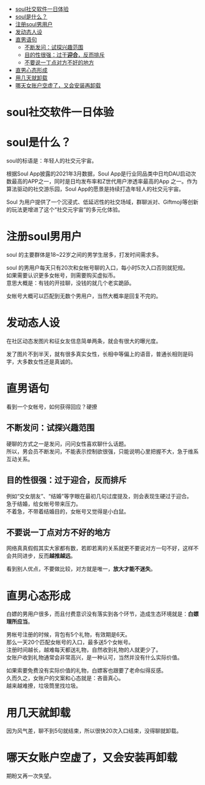 <!-- TOC -->

- [soul社交软件一日体验](#soul社交软件一日体验)
- [soul是什么？](#soul是什么)
- [注册soul男用户](#注册soul男用户)
- [发动态人设](#发动态人设)
- [直男语句](#直男语句)
  - [不断发问：试探兴趣范围](#不断发问试探兴趣范围)
  - [目的性很强：过于**迎合**，反而排斥](#目的性很强过于迎合反而排斥)
  - [不要说一丁点对方不好的地方](#不要说一丁点对方不好的地方)
- [直男心态形成](#直男心态形成)
- [用几天就卸载](#用几天就卸载)
- [哪天女账户空虚了，又会安装再卸载](#哪天女账户空虚了又会安装再卸载)

<!-- /TOC -->


# soul社交软件一日体验

# soul是什么？
soul的标语是：年轻人的社交元宇宙。

根据Soul App披露的2021年3月数据，Soul App是行业同品类中日均DAU启动次数最高的APP之一，同时是日均发布率和Z世代用户渗透率最高的App 之一。作为算法驱动的社交游乐园，Soul App的愿景是持续打造年轻人的社交元宇宙。  

Soul 为用户提供了一个沉浸式、低延迟性的社交场域，群聊派对、Giftmoji等创新的玩法更增进了这个“社交元宇宙”的多元化体验。

# 注册soul男用户

soul 的主要群体是18~22岁之间的男学生居多，打发时间需求多。 

soul 的男用户每天只有20次和女帐号聊的入口，每小时5次入口否则就犯规。  
如果需要认识更多女帐号，则需要购买虚拟币。  
意思大概是：有钱的开挂聊，没钱的就几个老实跪舔。  

女帐号大概可以匹配到无数个男用户，当然大概率是回复不完的。  


# 发动态人设

在社区动态发图片和征女友信息简单两条，就会有很大的曝光度。  

发了图片不到半天，就有很多真实女性，长相中等偏上的语音，普通长相则是码字，大多数女性还是真诚的。   

# 直男语句

看到一个女帐号，如何获得回应？硬撩   


## 不断发问：试探兴趣范围

硬聊的方式之一是发问，问问女性喜欢聊什么话题。  
所以，男会员不断发问，不能表示控制欲很强，只能说明心里把握不大，急于维系互动关系。


## 目的性很强：过于**迎合**，反而排斥

例如“交女朋友”、“结婚”等字眼在最初几句过度提及，则会表现生硬过于迎合。  
急于结婚，给女帐号带来压力。  
不着急，不带着结婚目的，女帐号又觉得是小白鼠。  

## 不要说一丁点对方不好的地方

网络真真假假其实大家都有数，若即若离的关系就更不要说对方一句不好，这样不会共同进步，反而**越推越远**。

看到别人优点，不要做比较，对方就是唯一，**放大才能不迷失**。

# 直男心态形成

白嫖的男用户很多，而且付费意识没有落实到各个环节，造成生态环境就是：**白嫖理所应当**。

男帐号注册的时候，背包有5个礼物，有效期是6天。  
那么一天20个匹配女帐号的入口，最多送5个女帐号。  
注册时间越长，越难每天都送礼物，自然收到礼物的人就更少了。  
女账户收到礼物通常会非常高兴，是一种认可，当然并没有什么实际价值。

如果索要免费没有实际价值的礼物，白嫖客也跟要了老命似得反感。  
久而久之，女账户的文案和心态就是：吝啬真心。  
越来越难撩，垃圾筒里找垃圾。

# 用几天就卸载

因为风气差，聊不到5句就结束，所以很快20次入口结束，没得聊就卸载。

# 哪天女账户空虚了，又会安装再卸载

期盼又再一次失望。